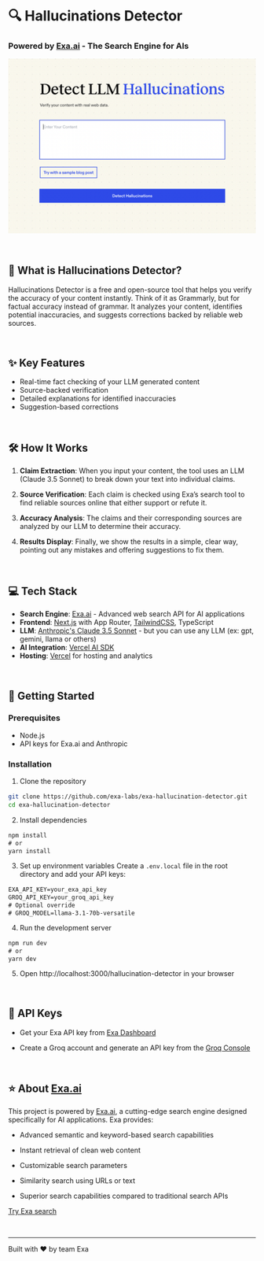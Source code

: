 
# 🔍 Hallucinations Detector
### Powered by [Exa.ai](https://exa.ai) - The Search Engine for AIs

![Screenshot](./public/opengraph-image.jpg)

<br>

## 🎯 What is Hallucinations Detector?

Hallucinations Detector is a free and open-source tool that helps you verify the accuracy of your content instantly. Think of it as Grammarly, but for factual accuracy instead of grammar. It analyzes your content, identifies potential inaccuracies, and suggests corrections backed by reliable web sources.

<br>

## ✨ Key Features

- Real-time fact checking of your LLM generated content
- Source-backed verification
- Detailed explanations for identified inaccuracies
- Suggestion-based corrections

<br>

## 🛠️ How It Works

1. **Claim Extraction**: When you input your content, the tool uses an LLM (Claude 3.5 Sonnet) to break down your text into individual claims.

2. **Source Verification**: Each claim is checked using Exa’s search tool to find reliable sources online that either support or refute it.

3. **Accuracy Analysis**: The claims and their corresponding sources are analyzed by our LLM to determine their accuracy.

4. **Results Display**: Finally, we show the results in a simple, clear way, pointing out any mistakes and offering suggestions to fix them.

<br>

## 💻 Tech Stack
- **Search Engine**: [Exa.ai](https://exa.ai) - Advanced web search API for AI applications
- **Frontend**: [Next.js](https://nextjs.org/docs) with App Router, [TailwindCSS](https://tailwindcss.com), TypeScript
- **LLM**: [Anthropic's Claude 3.5 Sonnet](https://www.anthropic.com/claude/sonnet) - but you can use any LLM (ex: gpt, gemini, llama or others)
- **AI Integration**: [Vercel AI SDK](https://sdk.vercel.ai/docs/ai-sdk-core)
- **Hosting**: [Vercel](https://vercel.com/) for hosting and analytics

<br>

## 🚀 Getting Started

### Prerequisites
- Node.js
- API keys for Exa.ai and Anthropic

### Installation

1. Clone the repository
```bash
git clone https://github.com/exa-labs/exa-hallucination-detector.git
cd exa-hallucination-detector
````

2.  Install dependencies
    

```
npm install
# or
yarn install
```

3.  Set up environment variables Create a `.env.local` file in the root directory and add your API keys:
    

```
EXA_API_KEY=your_exa_api_key
GROQ_API_KEY=your_groq_api_key
# Optional override
# GROQ_MODEL=llama-3.1-70b-versatile
```

4.  Run the development server
    

```
npm run dev
# or
yarn dev
```

5.  Open http://localhost:3000/hallucination-detector in your browser
    
<br>

## 🔑 API Keys

*   Get your Exa API key from [Exa Dashboard](https://dashboard.exa.ai/api-keys)
    
*   Create a Groq account and generate an API key from the [Groq Console](https://console.groq.com)
    
<br>

## ⭐ About [Exa.ai](http://Exa.ai)

This project is powered by [Exa.ai](https://exa.ai), a cutting-edge search engine designed specifically for AI applications. Exa provides:

*   Advanced semantic and keyword-based search capabilities
    
*   Instant retrieval of clean web content
    
*   Customizable search parameters
    
*   Similarity search using URLs or text
    
*   Superior search capabilities compared to traditional search APIs
    

[Try Exa search](https://exa.ai/search)

<br>

* * *


Built with ❤️ by team Exa
